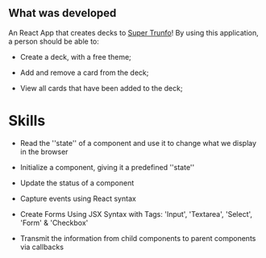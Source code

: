 ## What was developed

An React App that creates decks to [Super Trunfo](https://pt.wikipedia.org/wiki/Super_Trunfo)!
By using this application, a person should be able to:

* Create a deck, with a free theme;

* Add and remove a card from the deck;

* View all cards that have been added to the deck;

# Skills

* Read the ''state'' of a component and use it to change what we display in the browser

* Initialize a component, giving it a predefined ''state''

* Update the status of a component

* Capture events using React syntax

* Create Forms Using JSX Syntax with Tags: 'Input', 'Textarea', 'Select', 'Form' & 'Checkbox'

* Transmit the information from child components to parent components via callbacks
